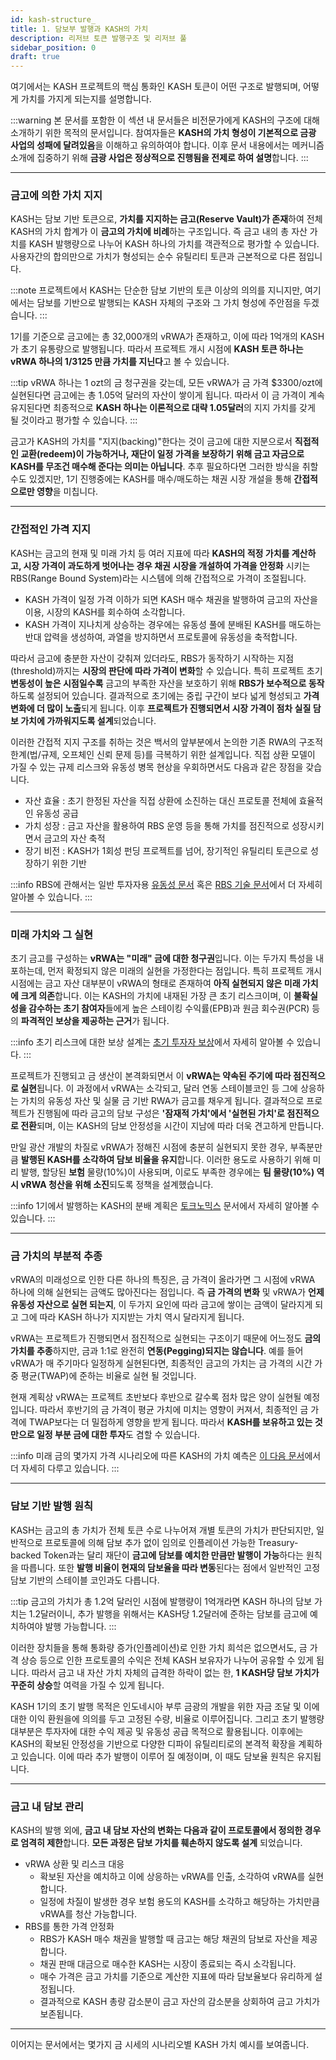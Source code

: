 ```yaml
---
id: kash-structure_
title: 1. 담보부 발행과 KASH의 가치
description: 리저브 토큰 발행구조 및 리저브 풀
sidebar_position: 0
draft: true
---
```


여기에서는 KASH 프로젝트의 핵심 통화인 KASH 토큰이 어떤 구조로 발행되며, 어떻게 가치를 가지게 되는지를 설명합니다.

:::warning
본 문서를 포함한 이 섹션 내 문서들은 비전문가에게 KASH의 구조에 대해 소개하기 위한 목적의 문서입니다. 참여자들은 **KASH의 가치 형성이 기본적으로 금광 사업의 성패에 달려있음**을 이해하고 유의하여야 합니다. 이후 문서 내용에서는 메커니즘 소개에 집중하기 위해 **금광 사업은 정상적으로 진행됨을 전제로 하여 설명**합니다. 
:::

---

### 금고에 의한 가치 지지

KASH는 담보 기반 토큰으로, **가치를 지지하는 금고(Reserve Vault)가 존재**하여 전체 KASH의 가치 합계가 이 **금고의 가치에 비례**하는 구조입니다. 즉 금고 내의 총 자산 가치를 KASH 발행량으로 나누어 KASH 하나의 가치를 객관적으로 평가할 수 있습니다. 사용자간의 합의만으로 가치가 형성되는 순수 유틸리티 토큰과 근본적으로 다른 점입니다.

:::note
프로젝트에서 KASH는 단순한 담보 기반의 토큰 이상의 의의를 지니지만, 여기에서는 담보를 기반으로 발행되는 KASH 자체의 구조와 그 가치 형성에 주안점을 두겠습니다.
:::

1기를 기준으로 금고에는 총 32,000개의 vRWA가 존재하고, 이에 따라 1억개의 KASH가 초기 유통량으로 발행됩니다. 따라서 프로젝트 개시 시점에 **KASH 토큰 하나는 vRWA 하나의 1/3125 만큼 가치를 지닌다**고 볼 수 있습니다. 

:::tip
vRWA 하나는 1 ozt의 금 청구권을 갖는데, 모든 vRWA가 금 가격 \$3300/ozt에 실현된다면 금고에는 총 1.05억 달러의 자산이 쌓이게 됩니다. 따라서 이 금 가격이 계속 유지된다면 최종적으로 **KASH 하나는 이론적으로 대략 1.05달러**의 지지 가치를 갖게 될 것이라고 평가할 수 있습니다.
:::

금고가 KASH의 가치를 "지지(backing)"한다는 것이 금고에 대한 지분으로서 **직접적인 교환(redeem)이 가능하거나, 재단이 일정 가격을 보장하기 위해 금고 자금으로 KASH를 무조건 매수해 준다는 의미는 아닙니다**. 추후 필요하다면 그러한 방식을 취할 수도 있겠지만, 1기 진행중에는 KASH를 매수/매도하는 채권 시장 개설을 통해 **간접적으로만 영향**을 미칩니다.

---

### 간접적인 가격 지지

KASH는 금고의 현재 및 미래 가치 등 여러 지표에 따라 **KASH의 적정 가치를 계산하고, 시장 가격이 과도하게 벗어나는 경우 채권 시장을 개설하여 가격을 안정화** 시키는 RBS(Range Bound System)라는 시스템에 의해 간접적으로 가격이 조절됩니다. 

+ KASH 가격이 일정 가격 이하가 되면 KASH 매수 채권을 발행하여 금고의 자산을 이용, 시장의 KASH를 회수하여 소각합니다.
+ KASH 가격이 지나치게 상승하는 경우에는 유동성 풀에 분배된 KASH를 매도하는 반대 압력을 생성하여, 과열을 방지하면서 프로토콜에 유동성을 축적합니다.

따라서 금고에 충분한 자산이 갖춰져 있더라도, RBS가 동작하기 시작하는 지점(threshold)까지는 **시장의 판단에 따라 가격이 변화**할 수 있습니다. 특히 프로젝트 초기 **변동성이 높은 시점일수록** 금고의 부족한 자산을 보호하기 위해 **RBS가 보수적으로 동작**하도록 설정되어 있습니다. 결과적으로 초기에는 중립 구간이 보다 넓게 형성되고 **가격 변화에 더 많이 노출**되게 됩니다. 이후 **프로젝트가 진행되면서 시장 가격이 점차 실질 담보 가치에 가까워지도록 설계**되었습니다.

이러한 간접적 지지 구조를 취하는 것은 백서의 앞부분에서 논의한 기존 RWA의 구조적 한계(법/규제, 오프체인 신뢰 문제 등)를 극복하기 위한 설계입니다. 직접 상환 모델이 가질 수 있는 규제 리스크와 유동성 병목 현상을 우회하면서도 다음과 같은 장점을 갖습니다.
+ 자산 효율 : 초기 한정된 자산을 직접 상환에 소진하는 대신 프로토콜 전체에 효율적인 유동성 공급
+ 가치 성장 : 금고 자산을 활용하여 RBS 운영 등을 통해 가치를 점진적으로 성장시키면서 금고의 자산 축적
+ 장기 비전 : KASH가 1회성 펀딩 프로젝트를 넘어, 장기적인 유틸리티 토큰으로 성장하기 위한 기반

:::info
RBS에 관해서는 일반 투자자용 [유동성 문서](./kash-liquidity) 혹은 [RBS 기술 문서](/tech/rbs/intro)에서 더 자세히 알아볼 수 있습니다.
:::

---

### 미래 가치와 그 실현

초기 금고를 구성하는 **vRWA는 "미래" 금에 대한 청구권**입니다. 이는 두가지 특성을 내포하는데, 먼저 확정되지 않은 미래의 실현을 가정한다는 점입니다. 특히 프로젝트 개시 시점에는 금고 자산 대부분이 vRWA의 형태로 존재하여 **아직 실현되지 않은 미래 가치에 크게 의존**합니다. 이는 KASH의 가치에 내재된 가장 큰 초기 리스크이며, 이 **불확실성을 감수하는 초기 참여자**들에게 높은 스테이킹 수익률(EPB)과 원금 회수권(PCR) 등의 **파격적인 보상을 제공하는 근거**가 됩니다.

:::info
초기 리스크에 대한 보상 설계는 [초기 투자자 보상](./staking-&-reward)에서 자세히 알아볼 수 있습니다.
:::

프로젝트가 진행되고 금 생산이 본격화되면서 이 **vRWA는 약속된 주기에 따라 점진적으로 실현**됩니다. 이 과정에서 vRWA는 소각되고, 달러 연동 스테이블코인 등 그에 상응하는 가치의 유동성 자산 및 실물 금 기반 RWA가 금고를 채우게 됩니다. 결과적으로 프로젝트가 진행됨에 따라 금고의 담보 구성은 **'잠재적 가치'에서 '실현된 가치'로 점진적으로 전환**되며, 이는 KASH의 담보 안정성을 시간이 지남에 따라 더욱 견고하게 만듭니다. 

만일 광산 개발의 차질로 vRWA가 정해진 시점에 충분히 실현되지 못한 경우, 부족분만큼 **발행된 KASH를 소각하여 담보 비율을 유지**합니다. 이러한 용도로 사용하기 위해 미리 발행, 할당된 **보험** 물량(10%)이 사용되며, 이로도 부족한 경우에는 **팀 물량(10%) 역시 vRWA 청산을 위해 소진**되도록 정책을 설계했습니다.

:::info
1기에서 발행하는 KASH의 분배 계획은 [토크노믹스](/whitepaper/tokenomics) 문서에서 자세히 알아볼 수 있습니다.
:::

---

### 금 가치의 부분적 추종

vRWA의 미래성으로 인한 다른 하나의 특징은, 금 가격이 올라가면 그 시점에 vRWA 하나에 의해 실현되는 금액도 많아진다는 점입니다. 즉 **금 가격의 변화** 및 vRWA가 **언제 유동성 자산으로 실현 되는지**, 이 두가지 요인에 따라 금고에 쌓이는 금액이 달라지게 되고 그에 따라 KASH 하나가 지지받는 가치 역시 달라지게 됩니다. 

vRWA는 프로젝트가 진행되면서 점진적으로 실현되는 구조이기 때문에 어느정도 **금의 가치를 추종**하지만, 금과 1:1로 완전히 **연동(Pegging)되지는 않습니다**. 예를 들어 vRWA가 매 주기마다 일정하게 실현된다면, 최종적인 금고의 가치는 금 가격의 시간 가중 평균(TWAP)에 준하는 비율로 실현 될 것입니다. 

현재 계획상 vRWA는 프로젝트 초반보다 후반으로 갈수록 점차 많은 양이 실현될 예정입니다. 따라서 후반기의 금 가격이 평균 가치에 미치는 영향이 커져서, 최종적인 금 가격에 TWAP보다는 더 밀접하게 영향을 받게 됩니다. 따라서 **KASH를 보유하고 있는 것 만으로 일정 부분 금에 대한 투자**도 겸할 수 있습니다.

:::info
미래 금의 몇가지 가격 시나리오에 따른 KASH의 가치 예측은 [이 다음 문서](./kash-value)에서 더 자세히 다루고 있습니다.
:::

---

### 담보 기반 발행 원칙

KASH는 금고의 총 가치가 전체 토큰 수로 나누어져 개별 토큰의 가치가 판단되지만, 일반적으로 프로토콜에 의해 담보 추가 없이 임의로 인플레이션 가능한 Treasury-backed Token과는 달리 재단이 **금고에 담보를 예치한 만큼만 발행이 가능**하다는 원칙을 따릅니다. 또한 **발행 비율이 현재의 담보율을 따라 변동**된다는 점에서 일반적인 고정 담보 기반의 스테이블 코인과도 다릅니다. 

:::tip
금고의 가치가 총 1.2억 달러인 시점에 발행량이 1억개라면 KASH 하나의 담보 가치는 1.2달러이니, 추가 발행을 위해서는 KASH당 1.2달러에 준하는 담보를 금고에 예치하여야 발행 가능합니다.
:::

이러한 장치들을 통해 통화량 증가(인플레이션)로 인한 가치 희석은 없으면서도, 금 가격 상승 등으로 인한 프로토콜의 수익은 전체 KASH 보유자가 나누어 공유할 수 있게 됩니다. 따라서 금고 내 자산 가치 자체의 급격한 하락이 없는 한, **1 KASH당 담보 가치가 꾸준히 상승**할 여력을 가질 수 있게 됩니다.

KASH 1기의 초기 발행 목적은 인도네시아 부루 금광의 개발을 위한 자금 조달 및 이에 대한 이익 환원을에 의의를 두고 고정된 수량, 비율로 이루어집니다. 그리고 초기 발행량 대부분은 투자자에 대한 수익 제공 및 유동성 공급 목적으로 활용됩니다. 이후에는 KASH의 확보된 안정성을 기반으로 다양한 디파이 유틸리티로의 본격적 확장을 계획하고 있습니다. 이에 따라 추가 발행이 이루어 질 예정이며, 이 때도 담보율 원칙은 유지됩니다.

---

### 금고 내 담보 관리

KASH의 발행 외에, **금고 내 담보 자산의 변화는 다음과 같이 프로토콜에서 정의한 경우로 엄격히 제한**합니다. **모든 과정은 담보 가치를 훼손하지 않도록 설계** 되었습니다. 

+ vRWA 상환 및 리스크 대응
    + 확보된 자산을 예치하고 이에 상응하는 vRWA를 인출, 소각하여 vRWA를 실현합니다.
    + 일정에 차질이 발생한 경우 보험 용도의 KASH를 소각하고 해당하는 가치만큼 vRWA를 청산 가능합니다.
+ RBS를 통한 가격 안정화
    + RBS가 KASH 매수 채권을 발행할 때 금고는 해당 채권의 담보로 자산을 제공합니다.
    + 채권 판매 대금으로 매수한 KASH는 시장이 종료되는 즉시 소각됩니다.
    + 매수 가격은 금고 가치를 기준으로 계산한 지표에 따라 담보율보다 유리하게 설정됩니다.
    + 결과적으로 KASH 총량 감소분이 금고 자산의 감소분을 상회하여 금고 가치가 보존됩니다.

---

이어지는 문서에서는 몇가지 금 시세의 시나리오별 KASH 가치 예시를 보여줍니다.